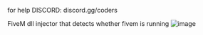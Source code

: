 for help DISCORD: discord.gg/coders

FiveM dll injector that detects whether fivem is running
![image](https://github.com/metrothepaster/FiveM-Injector/assets/102440825/4a3a4f3f-7b92-4c3c-ba7e-b78332812600)
